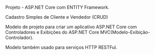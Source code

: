 Projeto - ASP.NET Core com ENTITY Framework. 

Cadastro Simples de Cliente e Vendedor (CRUD)

Modelo de projeto para criar um aplicativo ASP.NET Core com Controladores e Exibições do ASP.NET Core MVC(Modelo-Exibição-Controlador).

Modelo também usado para serviços HTTP RESTFul.
